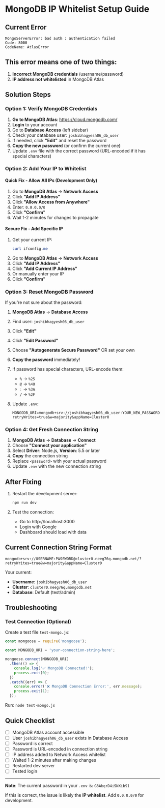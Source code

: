 # MongoDB IP Whitelist Setup Guide

## Current Error
```
MongoServerError: bad auth : authentication failed
Code: 8000
CodeName: AtlasError
```

## This error means one of two things:
1. **Incorrect MongoDB credentials** (username/password)
2. **IP address not whitelisted** in MongoDB Atlas

## Solution Steps

### Option 1: Verify MongoDB Credentials

1. **Go to MongoDB Atlas**: https://cloud.mongodb.com/
2. **Login** to your account
3. Go to **Database Access** (left sidebar)
4. Check your database user: `joshibhagyesh06_db_user`
5. If needed, click **"Edit"** and reset the password
6. **Copy the new password** (or confirm the current one)
7. Update `.env` file with the correct password (URL-encoded if it has special characters)

### Option 2: Add Your IP to Whitelist

#### Quick Fix - Allow All IPs (Development Only)
1. Go to **MongoDB Atlas** → **Network Access**
2. Click **"Add IP Address"**
3. Click **"Allow Access from Anywhere"**
4. Enter: `0.0.0.0/0`
5. Click **"Confirm"**
6. Wait 1-2 minutes for changes to propagate

#### Secure Fix - Add Specific IP
1. Get your current IP:
   ```powershell
   curl ifconfig.me
   ```
2. Go to **MongoDB Atlas** → **Network Access**
3. Click **"Add IP Address"**
4. Click **"Add Current IP Address"**
5. Or manually enter your IP
6. Click **"Confirm"**

### Option 3: Reset MongoDB Password

If you're not sure about the password:

1. **MongoDB Atlas** → **Database Access**
2. Find user: `joshibhagyesh06_db_user`
3. Click **"Edit"**
4. Click **"Edit Password"**
5. Choose **"Autogenerate Secure Password"** OR set your own
6. **Copy the password** immediately!
7. If password has special characters, URL-encode them:
   - `%` → `%25`
   - `@` → `%40`
   - `:` → `%3A`
   - `/` → `%2F`

8. Update `.env`:
   ```env
   MONGODB_URI=mongodb+srv://joshibhagyesh06_db_user:YOUR_NEW_PASSWORD@cluster0.neeg76q.mongodb.net/?retryWrites=true&w=majority&appName=Cluster0
   ```

### Option 4: Get Fresh Connection String

1. **MongoDB Atlas** → **Database** → **Connect**
2. Choose **"Connect your application"**
3. Select **Driver**: Node.js, **Version**: 5.5 or later
4. **Copy** the connection string
5. Replace `<password>` with your actual password
6. Update `.env` with the new connection string

## After Fixing

1. Restart the development server:
   ```powershell
   npm run dev
   ```

2. Test the connection:
   - Go to http://localhost:3000
   - Login with Google
   - Dashboard should load with data

## Current Connection String Format

```
mongodb+srv://USERNAME:PASSWORD@cluster0.neeg76q.mongodb.net/?retryWrites=true&w=majority&appName=Cluster0
```

Your current:
- **Username**: `joshibhagyesh06_db_user`
- **Cluster**: `cluster0.neeg76q.mongodb.net`
- **Database**: Default (test/admin)

## Troubleshooting

### Test Connection (Optional)
Create a test file `test-mongo.js`:
```javascript
const mongoose = require('mongoose');

const MONGODB_URI = 'your-connection-string-here';

mongoose.connect(MONGODB_URI)
  .then(() => {
    console.log('✅ MongoDB Connected!');
    process.exit(0);
  })
  .catch((err) => {
    console.error('❌ MongoDB Connection Error:', err.message);
    process.exit(1);
  });
```

Run: `node test-mongo.js`

## Quick Checklist

- [ ] MongoDB Atlas account accessible
- [ ] User `joshibhagyesh06_db_user` exists in Database Access
- [ ] Password is correct
- [ ] Password is URL-encoded in connection string
- [ ] IP address added to Network Access whitelist
- [ ] Waited 1-2 minutes after making changes
- [ ] Restarted dev server
- [ ] Tested login

---

**Note**: The current password in your `.env` is: `G3AbqrD4iSNXib91`

If this is correct, the issue is likely the **IP whitelist**. Add `0.0.0.0/0` for development.
